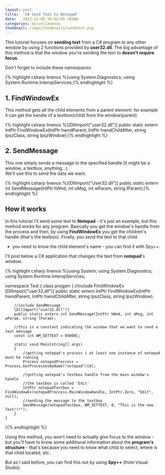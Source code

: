 ```yaml
---
layout: post
title:  "C# Send Text to Notepad"
date:   2012-12-09 20:02:05 +0300
categories: miscellaneous
thumbnail: /imgs/thumbnails/sendtext.png
---
```


This tutorial focuses on **sending text** from a C# program to any other window by using 2 functions provided by **user32.dll**. The big advantage of this method is that the window you're sending the text to **doesn't require focus**.

Don't forget to include these namespaces:

{% highlight csharp linenos %}using System.Diagnostics;
using System.Runtime.InteropServices;{% endhighlight %}

## 1\. FindWindowEx

This method gets all the child elements from a parent element: for example it can get the handle of a textbox(child) from the window(parent).

{% highlight csharp linenos %}[DllImport("user32.dll")]
public static extern IntPtr FindWindowEx(IntPtr hwndParent, IntPtr hwndChildAfter, string lpszClass, string lpszWindow);{% endhighlight %}

## 2\. SendMessage

This one simply sends a message to the specified handle (it might be a window, a textbox, anything...).  
We'll use this to send the data we want.

{% highlight csharp linenos %}[DllImport("User32.dll")]
public static extern int SendMessage(IntPtr hWnd, int uMsg, int wParam, string lParam);{% endhighlight %}

## How it works

In this tutorial I'll send some text to **Notepad** - it's just an example, but this method works for any program. Basically you get the window's handle from the process and then, by using **FindWindowEx** you get the children's handle (that's the textbox). Finally, you send the text to that child.

* you need to know the child element's name - you can find it with Spy++.

I'll post below a C# application that changes the text from **notepad**'s window.

{% highlight csharp linenos %}using System;
using System.Diagnostics;
using System.Runtime.InteropServices;

namespace Test
{
    class progam
    {
        //include FindWindowEx
        [DllImport("user32.dll")]
        public static extern IntPtr FindWindowEx(IntPtr hwndParent, IntPtr hwndChildAfter, string lpszClass, string lpszWindow);

        //include SendMessage
        [DllImport("user32.dll")]
        public static extern int SendMessage(IntPtr hWnd, int uMsg, int wParam, string lParam);

        //this is a constant indicating the window that we want to send a text message
        const int WM_SETTEXT = 0X000C;

        static void Main(string[] args)
        {
            //getting notepad's process | at least one instance of notepad must be running
            Process notepadProccess = Process.GetProcessesByName("notepad")[0]; 

            //getting notepad's textbox handle from the main window's handle
            //the textbox is called 'Edit'
            IntPtr notepadTextbox = FindWindowEx(notepadProccess.MainWindowHandle, IntPtr.Zero, "Edit", null);  
            //sending the message to the textbox
            SendMessage(notepadTextbox, WM_SETTEXT, 0, "This is the new Text!!!");  
        }
    }
}{% endhighlight %}

Using this method, you won't need to actually give focus to the window - but you'll have to know some additional information about the **program's structure** - that's because you need to know what child to select, where is that child located, etc..

But as I said before, you can find this out by using **Spy++** (from Visual Studio).